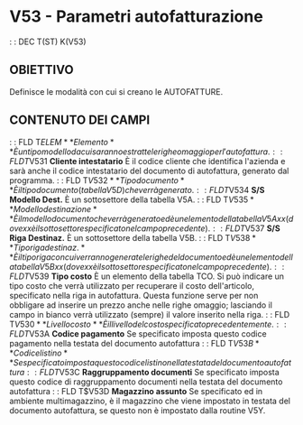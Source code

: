 # V53 - Parametri autofatturazione
 :  : DEC T(ST) K(V53)
## OBIETTIVO
Definisce le modalità con cui si creano le AUTOFATTURE.
## CONTENUTO DEI CAMPI
 :  : FLD T$ELEM **Elemento**
È un tipo modello da cui saranno estratte le righe omaggio per l'autofattura.
 :  : FLD T$V531 **Cliente intestatario**
È il codice cliente che identifica l'azienda e sarà anche il codice intestatario del documento di autofattura, generato dal programma.
 :  : FLD T$V532 **Tipo documento**
È il tipo documento (tabella V5D) che verrà generato.
 :  : FLD T$V534 **S/S Modello Dest.**
È un sottosettore della tabella V5A.
 :  : FLD T$V535 **Modello destinazione**
È il modello documento che verrà generato ed è un elemento della tabella V5Axx (dove xx è il sottosettore specificato nel campo precedente).
 :  : FLD T$V537 **S/S Riga Destinaz.**
È un sottosettore della tabella V5B.
 :  : FLD T$V538 **Tipo riga destinaz.**
È il tipo riga con cui verranno generate le righe del documento ed è un elemento della tabella V5Bxx (dove xx è il sottosettore specificato nel campo precedente).
 :  : FLD T$V539 **Tipo costo**
È un elemento della tabella TCO. Si può indicare un tipo costo che verrà utilizzato per recuperare il costo dell'articolo, specificato nella riga in autofattura. Questa funzione serve per non obbligare ad inserire un prezzo anche nelle righe omaggio; lasciando il campo in bianco verrà utilizzato (sempre) il valore inserito nella riga.
 :  : FLD T$V530 **Livello costo**
È il livello del costo specificato precedentemente.
 :  : FLD T$V53A **Codice pagamento**
Se specificato imposta questo codice pagamento nella testata del documento autofattura
 :  : FLD T$V53B **Codice listino**
Se specificato imposta questo codice listino nella testata del documento autofattura
 :  : FLD T$V53C **Raggruppamento documenti**
Se specificato imposta questo codice di raggruppamento documenti nella testata del documento autofattura
 :  : FLD T$V53D **Magazzino assunto**
Se specificato ed in ambiente multimagazzino, è il magazzino che viene impostato in testata del documento
autofattura, se questo non è impostato dalla routine V5Y.
